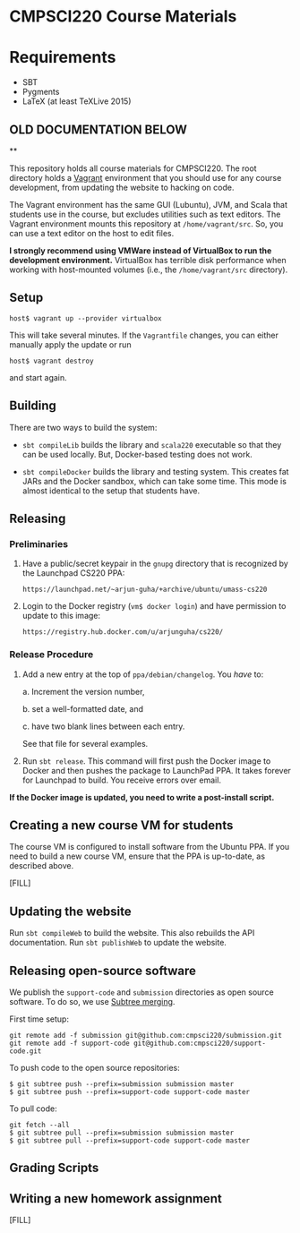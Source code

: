 # CMPSCI220 Course Materials


# Requirements

- SBT
- Pygments
- LaTeX (at least TeXLive 2015)

## OLD DOCUMENTATION BELOW

**

This repository holds all course materials for CMPSCI220. The root directory
holds a [Vagrant] environment that you should use for any course development,
from updating the website to hacking on code.

The Vagrant environment has the same GUI (Lubuntu), JVM, and Scala that students
use in the course, but excludes utilities such as text editors. The Vagrant
environment mounts this repository at `/home/vagrant/src`. So, you can use a
text editor on the host to edit files.

**I strongly recommend using VMWare instead of VirtualBox to run the development
environment.** VirtualBox has terrible disk performance when working with
host-mounted volumes (i.e., the `/home/vagrant/src` directory).

## Setup

    host$ vagrant up --provider virtualbox

This will take several minutes. If the `Vagrantfile` changes, you can either
manually apply the update or run

    host$ vagrant destroy

and start again.

## Building

There are two ways to build the system:

- `sbt compileLib` builds the library and `scala220` executable so that they
  can be used locally. But, Docker-based testing does not work.

- `sbt compileDocker` builds the library and testing system. This creates
  fat JARs and the Docker sandbox, which can take some time. This mode is
  almost identical to the setup that students have.

## Releasing

### Preliminaries

1. Have a public/secret keypair in the `gnupg` directory that is recognized
   by the Launchpad CS220 PPA:

       https://launchpad.net/~arjun-guha/+archive/ubuntu/umass-cs220


2. Login to the Docker registry (`vm$ docker login`) and have permission to
   update to this image:

       https://registry.hub.docker.com/u/arjunguha/cs220/

### Release Procedure

1. Add a new entry at the top of `ppa/debian/changelog`. You *have* to:

   a.  Increment the version number,

   b. set a well-formatted date, and

   c. have two blank lines between each entry.


   See that file for several examples.

2. Run `sbt release`. This command will first push the Docker image to Docker
   and then pushes the package to LaunchPad PPA. It takes forever for Launchpad
   to build. You receive errors over email.

**If the Docker image is updated, you need to write a post-install script.**

## Creating a new course VM for students

The course VM is configured to install software from the Ubuntu PPA. If you
need to build a new course VM, ensure that the PPA is up-to-date, as described
above.

[FILL]

## Updating the website

Run  `sbt compileWeb` to build the website. This also rebuilds the
API documentation. Run `sbt publishWeb` to update the website.

## Releasing open-source software

We publish the `support-code` and `submission` directories as open source
software. To do so, we use [Subtree merging].

First time setup:

~~~
git remote add -f submission git@github.com:cmpsci220/submission.git
git remote add -f support-code git@github.com:cmpsci220/support-code.git
~~~

To push code to the open source repositories:

~~~
$ git subtree push --prefix=submission submission master
$ git subtree push --prefix=support-code support-code master
~~~

To pull code:

~~~
git fetch --all
$ git subtree pull --prefix=submission submission master
$ git subtree pull --prefix=support-code support-code master
~~~

## Grading Scripts


## Writing a new homework assignment

[FILL]


[Vagrant]: http://www.vagrantup.com
[Subtree merging]: http://blogs.atlassian.com/2013/05/alternatives-to-git-submodule-git-subtree/
